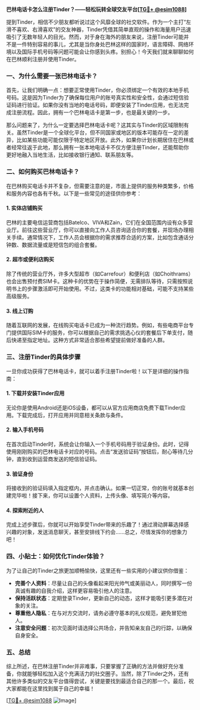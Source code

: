 **巴林电话卡怎么注册Tinder？——轻松玩转全球交友平台[[TG💪+ @esim1088](https://t.me/s/esim1088)]**

提到Tinder，相信不少朋友都听说过这个风靡全球的社交软件。作为一个主打“左滑不喜欢、右滑喜欢”的交友神器，Tinder凭借其简单直观的操作和海量用户迅速吸引了无数年轻人的目光。然而，对于身在海外的朋友来说，注册Tinder可能并不是一件特别容易的事儿，尤其是当你身处巴林这样的国家时，语言障碍、网络环境以及国际手机号码等问题可能会让你感到头疼。别担心！今天我们就来聊聊如何在巴林顺利注册并使用Tinder。

### 一、为什么需要一张巴林电话卡？

首先，让我们明确一点：想要正常使用Tinder，你必须绑定一个有效的本地手机号码。这是因为Tinder为了确保每位用户的账号真实性和安全性，会通过短信验证码进行验证。如果你没有当地的电话号码，即便安装了Tinder应用，也无法完成注册流程。因此，拥有一个巴林电话卡是第一步，也是最关键的一步。

那么问题来了，为什么一定要选择巴林电话卡呢？这其实与Tinder的区域限制有关。虽然Tinder是一个全球化平台，但不同国家或地区的版本可能存在一定的差异，比如某些功能可能仅限于特定地区开放。此外，如果你计划长期居住在巴林或者经常往返于此地，那么拥有一张本地电话卡不仅方便注册Tinder，还能帮助你更好地融入当地生活，比如接收银行通知、联系朋友等。

### 二、如何购买巴林电话卡？

在巴林购买电话卡并不复杂，但需要注意的是，市面上提供的服务种类繁多，价格和服务内容也各有千秋。以下是一些常见的途径供你参考：

#### 1. 实体店铺购买

巴林的主要电信运营商包括Batelco、VIVA和Zain，它们在全国范围内设有众多营业厅。前往这些营业厅，你可以直接向工作人员咨询适合你的套餐，并现场办理相关手续。通常情况下，工作人员会根据你的需求推荐合适的方案，比如包含通话分钟数、数据流量或是短信包的组合套餐。

#### 2. 超市或便利店购买

除了传统的营业厅外，许多大型超市（如Carrefour）和便利店（如Choithrams）也会出售预付费SIM卡。这种卡的优势在于操作简便，无需排队等待，只需按照说明书上的步骤激活即可开始使用。不过，这类卡的功能相对基础，可能不支持某些高级服务。

#### 3. 线上订购

随着互联网的发展，在线购买电话卡已成为一种流行趋势。例如，有些电商平台专门提供国际SIM卡的服务，你可以根据自己的需求挑选心仪的套餐后下单支付，随后快递至指定地址。这种方式非常适合那些希望提前做好准备的人群。

### 三、注册Tinder的具体步骤

一旦你成功获得了巴林电话卡，就可以着手注册Tinder啦！以下是详细的操作指南：

#### 1. 下载并安装Tinder应用

无论你是使用Android还是iOS设备，都可以从官方应用商店免费下载Tinder应用。下载完成后，打开应用并同意相关条款与条件。

#### 2. 输入手机号码

在首次启动Tinder时，系统会让你输入一个手机号码用于验证身份。此时，记得使用刚刚购买的巴林电话卡对应的号码。点击“发送验证码”按钮后，耐心等待几分钟，直到收到运营商发送的短信验证码。

#### 3. 验证身份

将接收到的验证码填入指定框内，并点击确认。如果一切正常，你的账号就基本创建完毕啦！接下来，你可以设置个人资料，上传头像、填写简介等内容。

#### 4. 探索附近的人

完成上述步骤后，你就可以开始享受Tinder带来的乐趣了！通过滑动屏幕选择感兴趣的对象，发送消息聊天，甚至安排线下约会……总之，尽情发挥你的想象力吧！

### 四、小贴士：如何优化Tinder体验？

为了让自己的Tinder之旅更加顺畅愉快，这里还有一些实用的小建议供你借鉴：

- **完善个人资料**：尽量让自己的头像看起来阳光帅气或美丽动人，同时撰写一份真诚有趣的自我介绍，这样更容易吸引他人的注意。
- **保持活跃状态**：定期登录Tinder，更新自己的动态，这样才能吸引更多潜在对象的关注。
- **尊重他人隐私**：在与对方交流时，请务必遵守基本的礼仪规范，避免冒犯他人。
- **注意安全问题**：初次见面时请选择公共场合，并告知亲友自己的行踪，以确保自身安全。

### 五、总结

综上所述，在巴林注册Tinder并非难事，只要掌握了正确的方法并做好充分准备，你就能够轻松加入这个充满活力的社交圈子。当然，除了Tinder之外，还有其他许多类似的交友平台值得尝试，关键是要找到最适合自己的那一个。最后，祝大家都能在这里找到属于自己的幸福！

[[TG💪+ @esim1088](https://t.me/s/esim1088) ![Image](https://i.postimg.cc/4NQfJmqS/Snipaste-2025-05-13-00-14-12.png)]